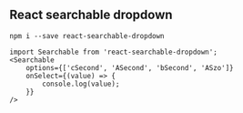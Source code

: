 ## React searchable dropdown

```
npm i --save react-searchable-dropdown
```

```
import Searchable from 'react-searchable-dropdown';
<Searchable
	options={['cSecond', 'ASecond', 'bSecond', 'ASzo']}
	onSelect={(value) => {
		console.log(value);
	}}
/>
```
